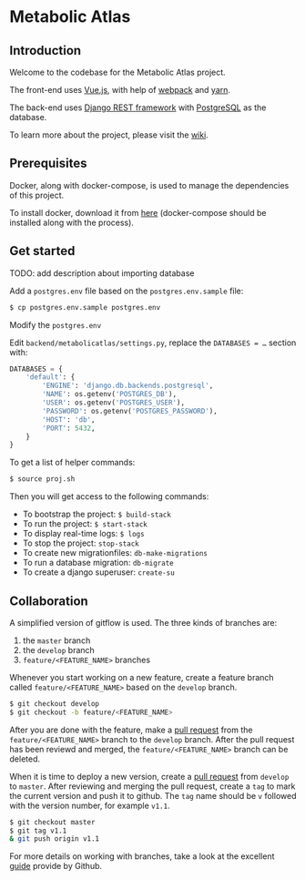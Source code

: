 # Metabolic Atlas

## Introduction

Welcome to the codebase for the Metabolic Atlas project.

The front-end uses [Vue.js](https://vuejs.org), with help of [webpack](https://webpack.js.org) and [yarn](https://yarnpkg.com/en/). 

The back-end uses [Django REST framework](http://www.django-rest-framework.org) with [PostgreSQL](https://www.postgresql.org) as the database.

To learn more about the project, please visit the [wiki](https://github.com/SysBioChalmers/hma-prototype/wiki).

## Prerequisites
Docker, along with docker-compose, is used to manage the dependencies of this project. 

To install docker, download it from [here](https://www.docker.com/products/docker) (docker-compose should be installed along with the process).


## Get started

TODO: add description about importing database

Add a `postgres.env` file based on the `postgres.env.sample` file:

```bash
$ cp postgres.env.sample postgres.env
```

Modify the `postgres.env` 

Edit `backend/metabolicatlas/settings.py`, replace the `DATABASES = …` section with:

```python
DATABASES = {
    'default': {
        'ENGINE': 'django.db.backends.postgresql',
        'NAME': os.getenv('POSTGRES_DB'),
        'USER': os.getenv('POSTGRES_USER'),
        'PASSWORD': os.getenv('POSTGRES_PASSWORD'),
        'HOST': 'db',
        'PORT': 5432,
    }
}
```



To get a list of helper commands:

```bash
$ source proj.sh
```

Then you will get access to the following commands:

* To bootstrap the project: `$ build-stack`
* To run the project: `$ start-stack`
* To display real-time logs: `$ logs`
* To stop the project: `stop-stack`
* To create new migrationfiles: `db-make-migrations`
* To run a database migration: `db-migrate`
* To create a django superuser: `create-su`


## Collaboration
A simplified version of gitflow is used. The three kinds of branches are:

1. the `master` branch
2. the `develop` branch
3. `feature/<FEATURE_NAME>` branches

Whenever you start working on a new feature, create a feature branch called `feature/<FEATURE_NAME>` based on the `develop` branch.

```bash
$ git checkout develop
$ git checkout -b feature/<FEATURE_NAME>
```

After you are done with the feature, make a [pull request](https://github.com/SysBioChalmers/hma-prototype/compare) from the `feature/<FEATURE_NAME>` branch to the `develop` branch. After the pull request has been reviewd and merged, the `feature/<FEATURE_NAME>` branch can be deleted.

When it is time to deploy a new version, create a [pull request](https://github.com/SysBioChalmers/hma-prototype/compare) from `develop` to `master`. After reviewing and merging the pull request, create a `tag` to mark the current version and push it to github. The `tag` name should be `v` followed with the version number, for example `v1.1`.

```bash
$ git checkout master
$ git tag v1.1
& git push origin v1.1
```

For more details on working with branches, take a look at the excellent [guide](https://guides.github.com/introduction/flow/) provide by Github.